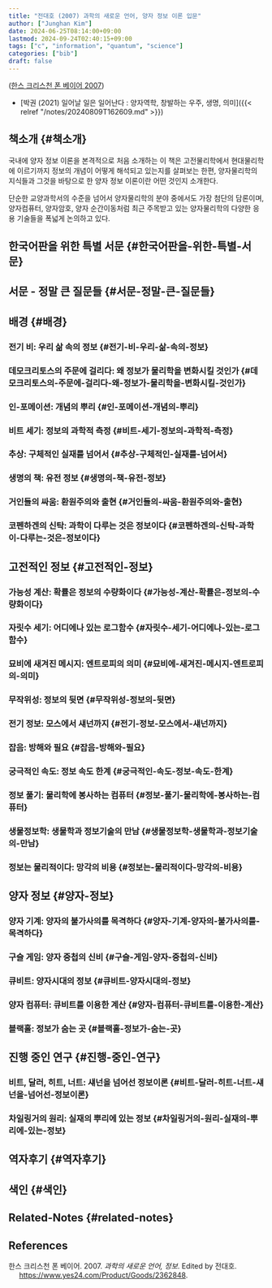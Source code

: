 ```yaml
---
title: "전대호 (2007) 과학의 새로운 언어, 양자 정보 이론 입문"
author: ["Junghan Kim"]
date: 2024-06-25T08:14:00+09:00
lastmod: 2024-09-24T02:40:15+09:00
tags: ["c", "information", "quantum", "science"]
categories: ["bib"]
draft: false
---
```


(<a href="#citeproc_bib_item_1">한스 크리스천 폰 베이어 2007</a>)

-   [박권 (2021) 일어날 일은 일어난다 : 양자역학, 창발하는 우주, 생명, 의미]({{< relref "/notes/20240809T162609.md" >}})


## 책소개 {#책소개}

국내에 양자 정보 이론을 본격적으로 처음 소개하는 이 책은 고전물리학에서 현대물리학에 이르기까지 정보의 개념이 어떻게 해석되고 있는지를 살펴보는 한편, 양자물리학의 지식들과 그것을 바탕으로 한 양자 정보 이론이란 어떤 것인지 소개한다.

단순한 교양과학서의 수준을 넘어서 양자물리학의 분야 중에서도 가장 첨단의 담론이며, 양자컴퓨터, 양자암호, 양자 순간이동처럼 최근 주목받고 있는 양자물리학의 다양한 응용 기술들을 폭넓게 논의하고 있다.


## 한국어판을 위한 특별 서문 {#한국어판을-위한-특별-서문}


## 서문 - 정말 큰 질문들 {#서문-정말-큰-질문들}


## 배경 {#배경}


### 전기 비: 우리 삶 속의 정보 {#전기-비-우리-삶-속의-정보}


### 데모크리토스의 주문에 걸리다: 왜 정보가 물리학을 변화시킬 것인가 {#데모크리토스의-주문에-걸리다-왜-정보가-물리학을-변화시킬-것인가}


### 인-포메이션: 개념의 뿌리 {#인-포메이션-개념의-뿌리}


### 비트 세기: 정보의 과학적 측정 {#비트-세기-정보의-과학적-측정}


### 추상: 구체적인 실재를 넘어서 {#추상-구체적인-실재를-넘어서}


### 생명의 책: 유전 정보 {#생명의-책-유전-정보}


### 거인들의 싸움: 환원주의와 출현 {#거인들의-싸움-환원주의와-출현}


### 코펜하겐의 신탁: 과학이 다루는 것은 정보이다 {#코펜하겐의-신탁-과학이-다루는-것은-정보이다}


## 고전적인 정보 {#고전적인-정보}


### 가능성 계산: 확률은 정보의 수량화이다 {#가능성-계산-확률은-정보의-수량화이다}


### 자릿수 세기: 어디에나 있는 로그함수 {#자릿수-세기-어디에나-있는-로그함수}


### 묘비에 새겨진 메시지: 엔트로피의 의미 {#묘비에-새겨진-메시지-엔트로피의-의미}


### 무작위성: 정보의 뒷면 {#무작위성-정보의-뒷면}


### 전기 정보: 모스에서 섀넌까지 {#전기-정보-모스에서-섀넌까지}


### 잡음: 방해와 필요 {#잡음-방해와-필요}


### 궁극적인 속도: 정보 속도 한계 {#궁극적인-속도-정보-속도-한계}


### 정보 풀기: 물리학에 봉사하는 컴퓨터 {#정보-풀기-물리학에-봉사하는-컴퓨터}


### 생물정보학: 생물학과 정보기술의 만남 {#생물정보학-생물학과-정보기술의-만남}


### 정보는 물리적이다: 망각의 비용 {#정보는-물리적이다-망각의-비용}


## 양자 정보 {#양자-정보}


### 양자 기계: 양자의 불가사의를 목격하다 {#양자-기계-양자의-불가사의를-목격하다}


### 구슬 게임: 양자 중첩의 신비 {#구슬-게임-양자-중첩의-신비}


### 큐비트: 양자시대의 정보 {#큐비트-양자시대의-정보}


### 양자 컴퓨터: 큐비트를 이용한 계산 {#양자-컴퓨터-큐비트를-이용한-계산}


### 블랙홀: 정보가 숨는 곳 {#블랙홀-정보가-숨는-곳}


## 진행 중인 연구 {#진행-중인-연구}


### 비트, 달러, 히트, 너트: 섀넌을 넘어선 정보이론 {#비트-달러-히트-너트-섀넌을-넘어선-정보이론}


### 차일링거의 원리: 실재의 뿌리에 있는 정보 {#차일링거의-원리-실재의-뿌리에-있는-정보}


## 역자후기 {#역자후기}


## 색인 {#색인}


## Related-Notes {#related-notes}

## References

<style>.csl-entry{text-indent: -1.5em; margin-left: 1.5em;}</style><div class="csl-bib-body">
  <div class="csl-entry"><a id="citeproc_bib_item_1"></a>한스 크리스천 폰 베이어. 2007. <i>과학의 새로운 언어, 정보</i>. Edited by 전대호. <a href="https://www.yes24.com/Product/Goods/2362848">https://www.yes24.com/Product/Goods/2362848</a>.</div>
</div>

